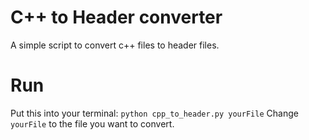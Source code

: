 # C++ to Header converter
A simple script to convert c++ files to header files.

# Run
Put this into your terminal:
`python cpp_to_header.py yourFile`
Change `yourFile` to the file you want to convert.
